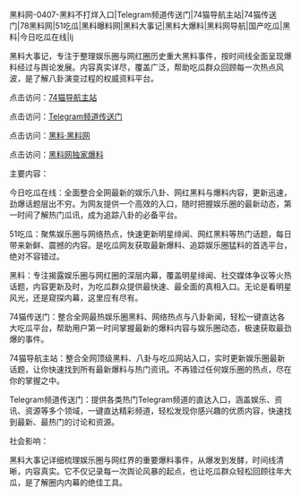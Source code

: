 #
黑料网-0407-黑料不打烊入口|Telegram频道传送门|74猫导航主站|74猫传送门|78黑料网|51吃瓜|黑料曝料网|黑料大事记|黑料大爆料|黑料网导航|国产吃瓜|黑料|今日吃瓜在线|lj

黑料大事记，专注于整理娱乐圈与网红圈历史重大黑料事件，按时间线全面呈现爆料经过与舆论发展。内容真实详尽，覆盖广泛，帮助吃瓜群众回顾每一次热点风波，是了解八卦演变过程的权威资料平台。


点击访问：<a href="https://74mao.com/">74猫导航主站</a>

点击访问：<a href="https://74mao.com/">Telegram频道传送门</a>

点击访问：<a href="https://jha.pages.dev/">黑料·黑料网</a>

点击访问：<a href="https://gdas.pages.dev/">黑料网独家爆料</a>


主要内容：

今日吃瓜在线：全面整合全网最新的娱乐八卦、网红黑料与爆料内容，更新迅速，劲爆话题层出不穷。为网友提供一个高效的入口，随时把握娱乐圈的最新动态，第一时间了解热门瓜讯，成为追踪八卦的必备平台。

51吃瓜：聚焦娱乐圈与网络热点，快速更新明星绯闻、网红黑料等热门话题，每日带来新鲜、震撼的内容。是吃瓜网友获取最新爆料、追踪娱乐圈猛料的首选平台，绝对不容错过。

黑料：专注揭露娱乐圈与网红圈的深层内幕，覆盖明星绯闻、社交媒体争议等火热话题，内容更新及时，为吃瓜群众提供最快速、最全面的真相入口。无论是看明星风光，还是窥探内幕，这里应有尽有。

74猫传送门：整合全网最热娱乐圈黑料、网络热点与八卦新闻，轻松一键直达各大吃瓜平台，帮助用户第一时间掌握最新的爆料内容与娱乐圈动态，极速获取最劲爆的事件。

74猫导航主站：整合全网顶级黑料、八卦与吃瓜网站入口，实时更新娱乐圈最新话题，让你快速找到所有最新爆料与热门资讯。不再错过任何娱乐圈的热点，尽在你的掌握之中。

Telegram频道传送门：提供各类热门Telegram频道的直达入口，涵盖娱乐、资讯、资源等多个领域，一键直达精彩频道，轻松发现你感兴趣的优质内容，快速找到最新、最热门的讨论和资源。

社会影响：

黑料大事记详细梳理娱乐圈与网红界的重要爆料事件，从爆发到发酵，时间线清晰，内容真实。它不仅记录每一次舆论风暴的起点，也让吃瓜群众轻松回顾往年大瓜，是了解圈内内幕的绝佳工具。

<span style="display:none;">[Canonical link](https://github.com/Fange3007/96645126546 ）</span>
